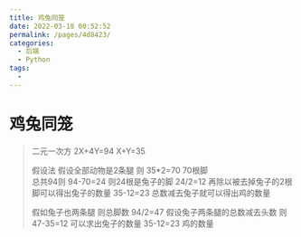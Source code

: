 ```yaml
---
title: 鸡兔同笼
date: 2022-03-18 00:52:52
permalink: /pages/4d8423/
categories:
  - 后端
  - Python
tags:
  - 
---
```

# 鸡兔同笼

> 二元一次方
> 2X+4Y=94
> X+Y=35
>
> 假设法 假设全部动物是2条腿
> 则 35*2=70 70根脚  
> 总共94则 94-70=24  则24根是兔子的脚
> 24/2=12 再除以被去掉兔子的2根脚可以得出兔子的数量
> 35-12=23 总数减去兔子就可以得出鸡的数量
>
> 假如兔子也两条腿
> 则总脚数 
> 94/2=47 假设兔子两条腿的总数减去头数
> 则47-35=12 可以求出兔子的数量
> 35-12=23 鸡的数量



